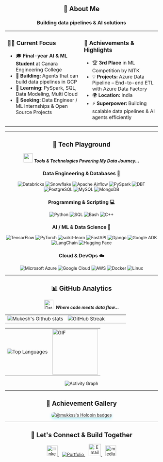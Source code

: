 <div align="center">

<h2 align="center">🚀 About Me</h2>
<h3 aligh="center">Building data pipelines & AI solutions </h3> 
</div>

<div align="center">
<table>
<tr>
<td width="50%" valign="top">

### 🧑‍💻 **Current Focus**
- 🎓 **Final-year AI & ML Student** at Canara Engineering College  
- 🤖 **Building:** Agents that can build data pipelines in GCP  
- 🌱 **Learning:** PySpark, SQL, Data Modeling, Multi Cloud 
- 💼 **Seeking:** Data Engineer / ML Internships & Open Source Projects  

</td>
<td width="50%" valign="top">

### 🌟 **Achievements & Highlights**
- 🏆 **3rd Place** in ML Competition by NITK
- 💡 **Projects:** Azure Data Pipeline – End-to-end ETL with Azure Data Factory
- 🌍 **Location:** India  
- ⚡ **Superpower:** Building scalable data pipelines & AI agents efficiently  

</td>
</tr>
</table>
</div>


---
<div align="center">

<h2 align="center">💾 Tech Playground </h2>

<img src="https://media.giphy.com/media/iY8CRBdQXODJSCERIr/giphy.gif" width="30px">&nbsp;***Tools & Technologies Powering My Data Journey...***

</div>

<div align="center">

<h3 align="center">Data Engineering & Databases 🧩</h3>
<p>
<img src="https://img.shields.io/badge/Databricks-FF3621?style=for-the-badge&logo=databricks&logoColor=white&labelColor=FF3621" alt="Databricks">
<img src="https://img.shields.io/badge/Snowflake-29B5E8?style=for-the-badge&logo=snowflake&logoColor=white&labelColor=29B5E8" alt="Snowflake">
<img src="https://img.shields.io/badge/Apache%20Airflow-017CEE?style=for-the-badge&logo=apacheairflow&logoColor=white&labelColor=017CEE" alt="Apache Airflow">
<img src="https://img.shields.io/badge/PySpark-E25A1C?style=for-the-badge&logo=apachespark&logoColor=white&labelColor=E25A1C" alt="PySpark">
  <img src="https://img.shields.io/badge/DBT-FF6600?style=for-the-badge&logo=dbt-labs&logoColor=white&labelColor=FF6600" alt="DBT">
<img src="https://img.shields.io/badge/PostgreSQL-316192?style=for-the-badge&logo=postgresql&logoColor=white&labelColor=316192" alt="PostgreSQL">
<img src="https://img.shields.io/badge/MySQL-4479A1?style=for-the-badge&logo=mysql&logoColor=white&labelColor=4479A1" alt="MySQL">
<img src="https://img.shields.io/badge/MongoDB-4EA94B?style=for-the-badge&logo=mongodb&logoColor=white&labelColor=4EA94B" alt="MongoDB">
</p>

<h3 align="center">Programming & Scripting 💻</h3>
<p>
<img src="https://img.shields.io/badge/Python-3776AB?style=for-the-badge&logo=python&logoColor=white&labelColor=3776AB" alt="Python">
<img src="https://img.shields.io/badge/SQL-FF4500?style=for-the-badge&logo=postgresql&logoColor=white&labelColor=FF4500" alt="SQL">
<img src="https://img.shields.io/badge/Bash-121011?style=for-the-badge&logo=gnu-bash&logoColor=white&labelColor=121011" alt="Bash">
<img src="https://img.shields.io/badge/C++-00599C?style=for-the-badge&logo=cplusplus&logoColor=white&labelColor=00599C" alt="C++">
</p>

<h3 align="center">AI / ML & Data Science 🤖</h3>
<p>
<img src="https://img.shields.io/badge/TensorFlow-FF6F00?style=for-the-badge&logo=tensorflow&logoColor=white&labelColor=FF6F00" alt="TensorFlow">
<img src="https://img.shields.io/badge/PyTorch-EE4C2C?style=for-the-badge&logo=pytorch&logoColor=white&labelColor=EE4C2C" alt="PyTorch">
<img src="https://img.shields.io/badge/scikit--learn-F7931E?style=for-the-badge&logo=scikitlearn&logoColor=white&labelColor=F7931E" alt="scikit-learn">
<img src="https://img.shields.io/badge/FastAPI-009688?style=for-the-badge&logo=fastapi&logoColor=white&labelColor=009688" alt="FastAPI">
<img src="https://img.shields.io/badge/Django-092E20?style=for-the-badge&logo=django&logoColor=white&labelColor=092E20" alt="Django">
<img src="https://img.shields.io/badge/Google%20ADK-4285F4?style=for-the-badge&logo=google&logoColor=white&labelColor=4285F4" alt="Google ADK">
<img src="https://img.shields.io/badge/LangChain-0C8CE9?style=for-the-badge&logo=langchain&logoColor=white&labelColor=0C8CE9" alt="LangChain">
<img src="https://img.shields.io/badge/Hugging%20Face-FFD54F?style=for-the-badge&logo=huggingface&logoColor=black&labelColor=FFD54F" alt="Hugging Face">
</p>

<h3 align="center">Cloud & DevOps ☁️</h3>
<p>
<img src="https://img.shields.io/badge/Microsoft%20Azure-0089D6?style=for-the-badge&logo=microsoftazure&logoColor=white&labelColor=0089D6" alt="Microsoft Azure">
<img src="https://img.shields.io/badge/Google%20Cloud-4285F4?style=for-the-badge&logo=googlecloud&logoColor=white&labelColor=4285F4" alt="Google Cloud">
<img src="https://img.shields.io/badge/AWS-232F3E?style=for-the-badge&logo=amazonaws&logoColor=white&labelColor=232F3E" alt="AWS">
<img src="https://img.shields.io/badge/Docker-2496ED?style=for-the-badge&logo=docker&logoColor=white&labelColor=2496ED" alt="Docker">
<img src="https://img.shields.io/badge/Linux-FCC624?style=for-the-badge&logo=linux&logoColor=black&labelColor=FCC624" alt="Linux">
</p>

</div>



---
<h2 align="center"> 📊 GitHub Analytics</h2>
<div align="center">

<img src="https://media.giphy.com/media/W5eoZHPpUx9sapR0eu/giphy.gif" width="30px" alt="Data Flow GIF">&nbsp;
<strong><em>Where code meets data flow...</em></strong>

</div>

<div align="center">
  <table>
    <tr>
      <td width="50%">
        <img src="https://github-readme-stats.vercel.app/api?username=mukkss&show_icons=true&count_private=true&title_color=00D9FF&text_color=ffffff&icon_color=00D9FF&bg_color=0D1117&hide_border=true&border_radius=15" alt="Mukesh's Github stats">
      </td>
      <td width="50%">
        <img src="https://github-readme-streak-stats.herokuapp.com/?user=mukkss&stroke=ffffff&background=0D1117&ring=00D9FF&fire=00D9FF&currStreakNum=ffffff&currStreakLabel=00D9FF&sideNums=ffffff&sideLabels=ffffff&dates=ffffff&hide_border=true&border_radius=15" alt="GitHub Streak">
      </td>
    </tr>
  </table>
</div>
  
<div align="center">
  <table>
    <tr>
      <td>
        <img src="https://github-readme-stats.vercel.app/api/top-langs/?username=mukkss&langs_count=8&title_color=00D9FF&text_color=ffffff&icon_color=00D9FF&bg_color=0D1117&hide_border=true&layout=compact&border_radius=15" alt="Top Languages">
      </td>
      <td>
        <img src="https://media.giphy.com/media/cruO3FTeoAxjiTVxPW/giphy.gif" height="150" alt="GIF" />
      </td>
    </tr>
  </table>
</div>

<div align="center">
  <img src="https://github-readme-activity-graph.vercel.app/graph?username=mukkss&bg_color=0D1117&color=ffffff&line=00D9FF&point=00D9FF&area=true&hide_border=true&radius=15" alt="Activity Graph">
</div>

---


<h2 align="center">🏅 Achievement Gallery</h2>
<div align="center">
  <a href="https://holopin.io/@mukkss">
    <img src="https://holopin.me/mukkss" alt="@mukkss's Holopin badges" style="border-radius: 15px; box-shadow: 0 4px 8px rgba(0, 217, 255, 0.3);">
  </a>
</div>

---

<h2 align="center">🤝 Let's Connect & Build Together</h2>
<div align="center">
  <div>
    <a href="https://www.linkedin.com/in/mukkss16/" target="_blank">
      <img src="https://img.shields.io/static/v1?message=LinkedIn&logo=linkedin&label=&color=0077B5&logoColor=white&labelColor=&style=for-the-badge" height="35" alt="linkedin logo"  />
    </a>&nbsp;&nbsp;
    <a href="https://mukkss.onrender.com/" target="_blank">
      <img src="https://img.shields.io/badge/Portfolio-00D9FF?style=for-the-badge&logo=About.me&logoColor=white&labelColor=00D9FF" alt="Portfolio">
    </a>&nbsp;&nbsp;
    <a href="mailto:mukkss1602@gmail.com">
    <img src="https://img.shields.io/badge/Email-EA4335?style=for-the-badge&logo=gmail&logoColor=white&labelColor=EA4335" alt="Email" height="40">
    </a>&nbsp;&nbsp;
    <a href="https://medium.com/@muksss1102" target="_blank">
      <img src="https://img.shields.io/static/v1?message=Medium&logo=medium&label=&color=12100E&logoColor=white&labelColor=&style=for-the-badge" height="35" alt="medium logo"  />
    </a>
  </div>
</div>
